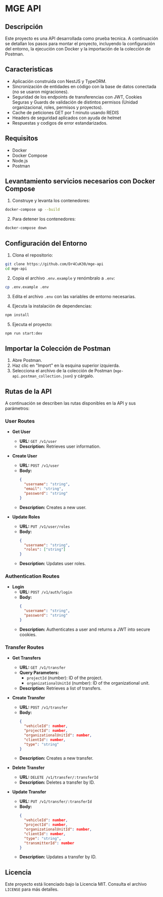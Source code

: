 # MGE API

## Descripción
Este proyecto es una API desarrollada como prueba tecnica. A continuación se detallan los pasos para montar el proyecto, incluyendo la configuración del entorno, la ejecución con Docker y la importación de la colección de Postman.

## Caracteristicas

- Aplicación construida con NestJS y TypeORM.
- Sincronización de entidades en código con la base de datos conectada (no se usaron migraciones).
- Seguridad de los endpoints de transferencias con JWT, Cookies Seguras y Guards de validación de distintos permisos (Unidad organizacional, roles, permisos y proyectos).
- Cache de peticiones GET por 1 minuto usando REDIS
- Headers de seguridad aplicados con ayuda de helmet
- Respuestas y codigos de error estandarizados.

## Requisitos
- Docker
- Docker Compose
- Node.js
- Postman

## Levantamiento servicios necesarios con Docker Compose
1. Construye y levanta los contenedores:
  ```bash
  docker-compose up --build
  ```

2. Para detener los contenedores:
  ```bash
  docker-compose down
  ```

## Configuración del Entorno
1. Clona el repositorio:
  ```bash
  git clone https://github.com/Dr4CuK30/mge-api
  cd mge-api
  ```

2. Copia el archivo `.env.example` y renómbralo a `.env`:
  ```bash
  cp .env.example .env
  ```

3. Edita el archivo `.env` con las variables de entorno necesarias.

4. Ejecuta la instalación de dependencias:
  ```bash
  npm install
  ```

5. Ejecuta el proyecto:
  ```bash
  npm run start:dev
  ```

## Importar la Colección de Postman
1. Abre Postman.
2. Haz clic en "Import" en la esquina superior izquierda.
3. Selecciona el archivo de la colección de Postman (`mge-api.postman_collection.json`) y cárgalo.

## Rutas de la API
A continuación se describen las rutas disponibles en la API y sus parámetros:

### User Routes

- **Get User**
  - **URL:** `GET /v1/user`
  - **Description:** Retrieves user information.

- **Create User**
  - **URL:** `POST /v1/user`
  - **Body:**
    ```json
    {
      "username": "string",
      "email": "string",
      "password": "string"
    }
    ```
  - **Description:** Creates a new user.

- **Update Roles**
  - **URL:** `PUT /v1/user/roles`
  - **Body:**
    ```json
    {
      "username": "string",
      "roles": ["string"]
    }
    ```
  - **Description:** Updates user roles.

### Authentication Routes

- **Login**
  - **URL:** `POST /v1/auth/login`
  - **Body:**
    ```json
    {
      "username": "string",
      "password": "string"
    }
    ```
  - **Description:** Authenticates a user and returns a JWT into secure cookies.

### Transfer Routes

- **Get Transfers**
  - **URL:** `GET /v1/transfer`
  - **Query Parameters:**
    - `projectId` (number): ID of the project.
    - `organizationalUnitId` (number): ID of the organizational unit.
  - **Description:** Retrieves a list of transfers.

- **Create Transfer**
  - **URL:** `POST /v1/transfer`
  - **Body:**
    ```json
    {
      "vehicleId": number,
      "projectId": number,
      "organizationalUnitId": number,
      "clientId": number,
      "type": "string"
    }
    ```
  - **Description:** Creates a new transfer.

- **Delete Transfer**
  - **URL:** `DELETE /v1/transfer/:transferId`
  - **Description:** Deletes a transfer by ID.

- **Update Transfer**
  - **URL:** `PUT /v1/transfer/:transferId`
  - **Body:**
    ```json
    {
      "vehicleId": number,
      "projectId": number,
      "organizationalUnitId": number,
      "clientId": number,
      "type": "string",
      "transmitterId": number
    }
    ```
  - **Description:** Updates a transfer by ID.

## Licencia
Este proyecto está licenciado bajo la Licencia MIT. Consulta el archivo `LICENSE` para más detalles.

